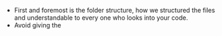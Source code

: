
- First and foremost is the folder structure, how we structured the files and understandable to every one who looks into your code.
- Avoid giving the 